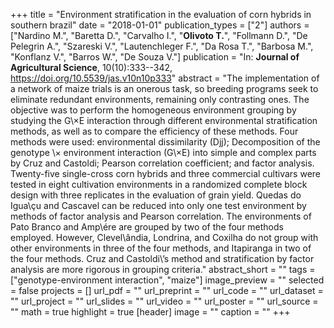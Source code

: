 +++
title = "Environment stratification in the evaluation of corn hybrids in southern brazil"
date = "2018-01-01"
publication_types = ["2"]
authors = ["Nardino M.", "Baretta D.", "Carvalho I.", "**Olivoto T.**", "Follmann D.", "De Pelegrin A.", "Szareski V.", "Lautenchleger F.", "Da Rosa T.", "Barbosa M.", "Konflanz V.", "Barros W.", "De Souza V."]
publication = "In: **Journal of Agricultural Science**, 10(10):333--342, https://doi.org/10.5539/jas.v10n10p333"
abstract = "The implementation of a network of maize trials is an onerous task, so breeding programs seek to eliminate redundant environments, remaining only contrasting ones. The objective was to perform the homogeneous environment grouping by studying the G\\&times;E interaction through different environmental stratification methods, as well as to compare the efficiency of these methods. Four methods were used: environmental dissimilarity (Djj); Decomposition of the genotype \\&times; environment interaction (G\\&times;E) into simple and complex parts by Cruz and Castoldi; Pearson correlation coefficient; and factor analysis. Twenty-five single-cross corn hybrids and three commercial cultivars were tested in eight cultivation environments in a randomized complete block design with three replicates in the evaluation of grain yield. Quedas do Igua\\&ccedil;u and Cascavel can be reduced into only one test environment by methods of factor analysis and Pearson correlation. The environments of Pato Branco and Amp\\&eacute;re are grouped by two of the four methods employed. However, Clevel\\&acirc;ndia, Londrina, and Coxilha do not group with other environments in three of the four methods, and Itapiranga in two of the four methods. Cruz and Castoldi\\&rsquo;s method and stratification by factor analysis are more rigorous in grouping criteria."
abstract_short = ""
tags = ["genotype-environment interaction", "maize"]
image_preview = ""
selected = false
projects = []
url_pdf = ""
url_preprint = ""
url_code = ""
url_dataset = ""
url_project = ""
url_slides = ""
url_video = ""
url_poster = ""
url_source = ""
math = true
highlight = true
[header]
image = ""
caption = ""
+++
